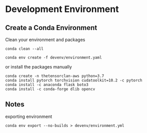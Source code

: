 # Development Environment

## Create a Conda Environment

Clean your environment and packages
```shell script
conda clean --all
```

```shell script
conda env create -f devenv/environment.yaml
```

or install the packages manually
```shell script
conda create -n thetensorclan-aws python=3.7
conda install pytorch torchvision cudatoolkit=10.2 -c pytorch
conda install -c anaconda flask boto3
conda install -c conda-forge dlib opencv
```

## Notes

exporting environment
```shell script
conda env export --no-builds > devenv/environment.yml
```

